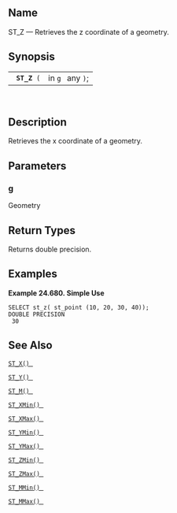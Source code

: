 <div id="fn_st_z" class="refentry">

<div class="titlepage">

</div>

<div class="refnamediv">

## Name

ST_Z — Retrieves the z coordinate of a geometry.

</div>

<div class="refsynopsisdiv">

## Synopsis

<div id="fsyn_st_z" class="funcsynopsis">

|                   |                  |
|-------------------|------------------|
| ` `**`ST_Z`**` (` | in `g ` any `)`; |

<div class="funcprototype-spacer">

 

</div>

</div>

</div>

<div id="desc_st_z" class="refsect1">

## Description

Retrieves the x coordinate of a geometry.

</div>

<div id="params_st_z" class="refsect1">

## Parameters

<div id="id132485" class="refsect2">

### g

Geometry

</div>

</div>

<div id="ret_st_z" class="refsect1">

## Return Types

Returns double precision.

</div>

<div id="examples_st_z" class="refsect1">

## Examples

<div id="ex_st_z" class="example">

**Example 24.680. Simple Use**

<div class="example-contents">

``` screen
SELECT st_z( st_point (10, 20, 30, 40));
DOUBLE PRECISION
 30
```

</div>

</div>

  

</div>

<div id="seealso_st_z" class="refsect1">

## See Also

<a href="fn_st_x.html" class="link" title="st_x"><code
class="function">ST_X() </code></a>

<a href="fn_st_y.html" class="link" title="st_y"><code
class="function">ST_Y() </code></a>

<a href="fn_st_m.html" class="link" title="ST_M"><code
class="function">ST_M() </code></a>

<a href="fn_st_xmin.html" class="link" title="ST_XMin"><code
class="function">ST_XMin() </code></a>

<a href="fn_st_xmax.html" class="link" title="ST_XMax"><code
class="function">ST_XMax() </code></a>

<a href="fn_st_ymin.html" class="link" title="ST_YMin"><code
class="function">ST_YMin() </code></a>

<a href="fn_st_ymax.html" class="link" title="ST_YMax"><code
class="function">ST_YMax() </code></a>

<a href="fn_st_zmin.html" class="link" title="ST_ZMin"><code
class="function">ST_ZMin() </code></a>

<a href="fn_st_zmax.html" class="link" title="ST_ZMax"><code
class="function">ST_ZMax() </code></a>

<a href="fn_st_mmin.html" class="link" title="ST_MMin"><code
class="function">ST_MMin() </code></a>

<a href="fn_st_mmax.html" class="link" title="ST_MMax"><code
class="function">ST_MMax() </code></a>

</div>

</div>
